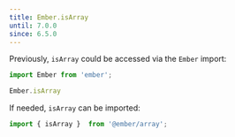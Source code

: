 ```yaml
---
title: Ember.isArray
until: 7.0.0
since: 6.5.0
---
```



Previously, `isArray` could be accessed via the `Ember` import:
```js
import Ember from 'ember';

Ember.isArray
```

If needed, `isArray` can be imported:
```js
import { isArray }  from '@ember/array';
```
